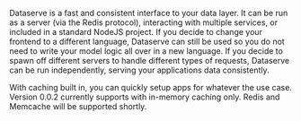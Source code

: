 Dataserve is a fast and consistent interface to your data layer. It can be run as a server (via the Redis protocol), interacting with multiple services, or included in a standard NodeJS project. If you decide to change your frontend to a different language, Dataserve can still be used so you do not need to write your model logic all over in a new language. If you decide to spawn off different servers to handle different types of requests, Dataserve can be run independently, serving your applications data consistently.

With caching built in, you can quickly setup apps for whatever the use case. Version 0.0.2 currently supports with in-memory caching only. Redis and Memcache will be supported shortly.
